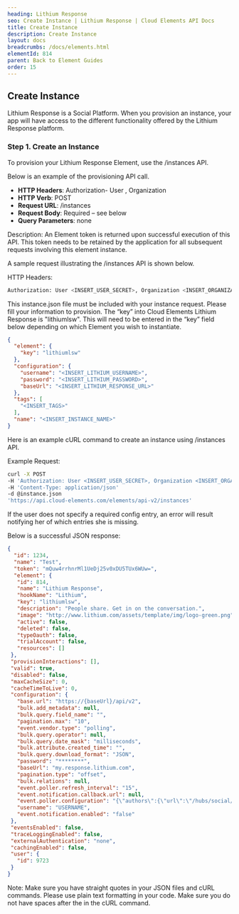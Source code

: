 ```yaml
---
heading: Lithium Response
seo: Create Instance | Lithium Response | Cloud Elements API Docs
title: Create Instance
description: Create Instance
layout: docs
breadcrumbs: /docs/elements.html
elementId: 814
parent: Back to Element Guides
order: 15
---
```


## Create Instance

Lithium Response is a Social Platform. When you provision an instance, your app will have access to the different functionality offered by the Lithium Response platform.

### Step 1. Create an Instance

To provision your Lithium Response Element, use the /instances API.

Below is an example of the provisioning API call.

* __HTTP Headers__: Authorization- User <user secret>, Organization <organization secret>
* __HTTP Verb__: POST
* __Request URL__: /instances
* __Request Body__: Required – see below
* __Query Parameters__: none

Description: An Element token is returned upon successful execution of this API. This token needs to be retained by the application for all subsequent requests involving this element instance.

A sample request illustrating the /instances API is shown below.

HTTP Headers:

```bash
Authorization: User <INSERT_USER_SECRET>, Organization <INSERT_ORGANIZATION_SECRET>

```
This instance.json file must be included with your instance request.  Please fill your information to provision.  The “key” into Cloud Elements Lithium Response is "lithiumlsw".  This will need to be entered in the “key” field below depending on which Element you wish to instantiate.

```JSON
{
  "element": {
    "key": "lithiumlsw"
  },
  "configuration": {
    "username": "<INSERT_LITHIUM_USERNAME>",
    "password": "<INSERT_LITHIUM_PASSWORD>",
    "baseUrl": "<INSERT_LITHIUM_RESPONSE_URL>"
  },
  "tags": [
    "<INSERT_TAGS>"
  ],
  "name": "<INSERT_INSTANCE_NAME>"
}
```

Here is an example cURL command to create an instance using /instances API.

Example Request:

```bash
curl -X POST
-H 'Authorization: User <INSERT_USER_SECRET>, Organization <INSERT_ORGANIZATION_SECRET>'
-H 'Content-Type: application/json'
-d @instance.json
'https://api.cloud-elements.com/elements/api-v2/instances'
```

If the user does not specify a required config entry, an error will result notifying her of which entries she is missing.

Below is a successful JSON response:

```JSON
{
  "id": 1234,
  "name": "Test",
  "token": "mQuw4rrhnrMl1UeDj25v0xDU5TUx6WUw=",
  "element": {
   "id": 814,
   "name": "Lithium Response",
   "hookName": "Lithium",
   "key": "lithiumlsw",
   "description": "People share. Get in on the conversation.",
   "image": "http://www.lithium.com/assets/template/img/logo-green.png",
   "active": false,
   "deleted": false,
   "typeOauth": false,
   "trialAccount": false,
   "resources": []
 },
 "provisionInteractions": [],
 "valid": true,
 "disabled": false,
 "maxCacheSize": 0,
 "cacheTimeToLive": 0,
 "configuration": {
   "base.url": "https://{baseUrl}/api/v2",
   "bulk.add_metadata": null,
   "bulk.query.field_name": "",
   "pagination.max": "10",
   "event.vendor.type": "polling",
   "bulk.query.operator": null,
   "bulk.query.date_mask": "milliseconds",
   "bulk.attribute.created_time": "",
   "bulk.query.download_format": "JSON",
   "password": "********",
   "baseUrl": "my.response.lithium.com",
   "pagination.type": "offset",
   "bulk.relations": null,
   "event.poller.refresh_interval": "15",
   "event.notification.callback.url": null,
   "event.poller.configuration": "{\"authors\":{\"url\":\"/hubs/social/authors/changes?where=startEpochMillis ='${epoch:ms}'\",\"idField\":\"lswUuid\"}}",
   "username": "USERNAME",
   "event.notification.enabled": "false"
 },
 "eventsEnabled": false,
 "traceLoggingEnabled": false,
 "externalAuthentication": "none",
 "cachingEnabled": false,
 "user": {
   "id": 9723
 }
}
```

Note:  Make sure you have straight quotes in your JSON files and cURL commands.  Please use plain text formatting in your code.  Make sure you do not have spaces after the in the cURL command.
